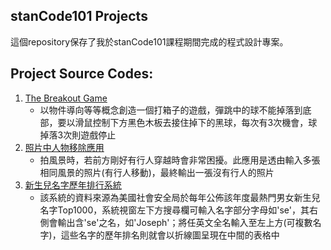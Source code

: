 ## stanCode101 Projects
這個repository保存了我於stanCode101課程期間完成的程式設計專案。
## Project Source Codes:
1. [The Breakout Game](https://github.com/Joseph989939/stancode-project/blob/main/The%20Breakout%20Game/breakout.py)
   - 以物件導向等等概念創造一個打箱子的遊戲，彈跳中的球不能掉落到底部，要以滑鼠控制下方黑色木板去接住掉下的黑球，每次有3次機會，球掉落3次則遊戲停止
2. [照片中人物移除應用](https://github.com/Joseph989939/stancode-project/blob/main/%E7%85%A7%E7%89%87%E4%B8%AD%E4%BA%BA%E7%89%A9%E7%A7%BB%E9%99%A4%E6%87%89%E7%94%A8/stanCodoshop.py)
   - 拍風景時，若前方剛好有行人穿越時會非常困擾。此應用是透由輸入多張相同風景的照片(有行人移動)，最終輸出一張沒有行人的照片
3. [新生兒名字歷年排行系統](https://github.com/Joseph989939/stancode-project/blob/main/%E6%96%B0%E7%94%9F%E5%85%92%E5%90%8D%E5%AD%97%E6%AD%B7%E5%B9%B4%E6%8E%92%E8%A1%8C%E7%B3%BB%E7%B5%B1/SC101Assignment4/babynames.py)
   - 該系統的資料來源為美國社會安全局於每年公佈該年度最熱門男女新生兒名字Top1000，系統視窗左下方搜尋欄可輸入名字部分字母如'se'，其右側會輸出含'se'之名，如'Joseph'；將任英文全名輸入至左上方\(可複數名字)，這些名字的歷年排名則就會以折線圖呈現在中間的表格中

